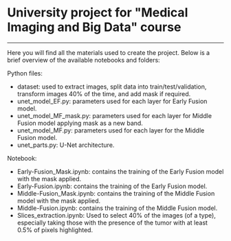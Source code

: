 # University project for "Medical Imaging and Big Data" course
---
Here you will find all the materials used to create the project. Below is a brief overview of the available notebooks and folders:

Python files:
- dataset: used to extract images, split data into train/test/validation, transform images 40% of the time, and add mask if required.
- unet_model_EF.py: parameters used for each layer for Early Fusion model.
- unet_model_MF_mask.py: parameters used for each layer for Middle Fusion model applying mask as a new band.
- unet_model_MF.py: parameters used for each layer for the Middle Fusion model.
- unet_parts.py: U-Net architecture.

Notebook:
- Early-Fusion_Mask.ipynb: contains the training of the Early Fusion model with the mask applied.
- Early-Fusion.ipynb: contains the training of the Early Fusion model.
- Middle-Fusion_Mask.ipynb: contains the training of the Middle Fusion model with the mask applied.
- Middle-Fusion.ipynb: contains the training of the Middle Fusion model.
- Slices_extraction.ipynb: Used to select 40% of the images (of a type), especially taking those with the presence of the tumor with at least 0.5% of pixels highlighted.
